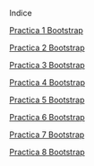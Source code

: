 Indice

<a href="https://jodro1999.github.io/WEB/Practica1.html">Practica 1 Bootstrap</a>

<a href="https://jodro1999.github.io/WEB/practica2.html">Practica 2 Bootstrap</a>

<a href="https://jodro1999.github.io/WEB/practica3.html">Practica 3 Bootstrap</a>

<a href="https://jodro1999.github.io/WEB/practica4.html">Practica 4 Bootstrap</a>

<a href="https://jodro1999.github.io/WEB/practica5.html">Practica 5 Bootstrap</a>

<a href="https://jodro1999.github.io/WEB/practica6.html">Practica 6 Bootstrap</a>

<a href="https://jodro1999.github.io/WEB/Practica7.html">Practica 7 Bootstrap</a>

<a href="https://jodro1999.github.io/WEB/practica8.html">Practica 8 Bootstrap</a>
